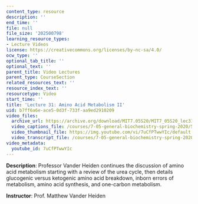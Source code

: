 ```yaml
---
content_type: resource
description: ''
end_time: ''
file: null
file_size: '202500798'
learning_resource_types:
- Lecture Videos
license: https://creativecommons.org/licenses/by-nc-sa/4.0/
ocw_type: ''
optional_tab_title: ''
optional_text: ''
parent_title: Video Lectures
parent_type: CourseSection
related_resources_text: ''
resource_index_text: ''
resourcetype: Video
start_time: ''
title: 'Lecture 31: Amino Acid Metabolism II'
uid: b7ff6a6e-ace5-0d3f-733f-aa9ed2910209
video_files:
  archive_url: https://archive.org/download/MIT7.05S20/MIT7_05S20_lec31_300k.mp4
  video_captions_file: /courses/7-05-general-biochemistry-spring-2020/5475117ec790573b8efec2c847a293c7_7uCfPTwwYIc.vtt
  video_thumbnail_file: https://img.youtube.com/vi/7uCfPTwwYIc/default.jpg
  video_transcript_file: /courses/7-05-general-biochemistry-spring-2020/7b5854f7995dd79a6874f4d3728e6405_7uCfPTwwYIc.pdf
video_metadata:
  youtube_id: 7uCfPTwwYIc
---
```


**Description**: Professor Vander Heiden continues the discussion of amino acid metabolism starting with a review of the urea cycle, then details glucogenic versus ketogenic amino acid breakdown, inborn errors of metabolism, amino acid synthesis, and one-carbon metabolism. 

**Instructor**: Prof. Matthew Vander Heiden

